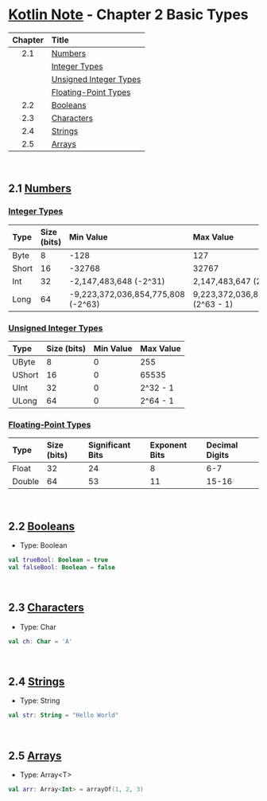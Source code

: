 # [Kotlin Note](../../README.md) - Chapter 2 Basic Types
| Chapter | Title |
| :-: | :- |
| 2.1 | [Numbers](#21-numbers) |
|  | [Integer Types](#integer-types) |
|  | [Unsigned Integer Types](#unsigned-integer-types) |
|  | [Floating-Point Types](#floating-point-types) |
| 2.2 | [Booleans](#22-booleans) |
| 2.3 | [Characters](#23-characters) |
| 2.4 | [Strings](#24-strings) |
| 2.5 | [Arrays](#25-arrays) |

<br />

## 2.1 [Numbers](https://kotlinlang.org/docs/numbers.html)
### [Integer Types](https://kotlinlang.org/docs/numbers.html#integer-types)
| Type | Size (bits) | Min Value | Max Value |
| :-- | :-- | :-- | :-- |
| Byte | 8 | -128 | 127 |
| Short | 16 | -32768 | 32767 |
| Int | 32 | -2,147,483,648 (-2^31) | 2,147,483,647 (2^31 - 1) |
| Long | 64 | -9,223,372,036,854,775,808 (-2^63) | 9,223,372,036,854,775,807 (2^63 - 1) |

### [Unsigned Integer Types](https://kotlinlang.org/docs/unsigned-integer-types.html)
| Type | Size (bits) | Min Value | Max Value |
| :-- | :-- | :-- | :-- |
| UByte | 8 | 0 | 255 |
| UShort | 16 | 0 | 65535 |
| UInt | 32 | 0 | 2^32 - 1 |
| ULong | 64 | 0 | 2^64 - 1 |

### [Floating-Point Types](https://kotlinlang.org/docs/numbers.html#floating-point-types)
| Type | Size (bits) | Significant Bits | Exponent Bits | Decimal Digits |
| :-- | :-- | :-- | :-- | :-- |
| Float | 32 | 24 | 8 | 6-7 |
| Double | 64 | 53 | 11 | 15-16 |

<br />

## 2.2 [Booleans](https://kotlinlang.org/docs/booleans.html)
- Type: Boolean
```kotlin
val trueBool: Boolean = true
val falseBool: Boolean = false
```

<br />

## 2.3 [Characters](https://kotlinlang.org/docs/characters.html)
- Type: Char
```kotlin
val ch: Char = 'A'
```

<br />

## 2.4 [Strings](https://kotlinlang.org/docs/strings.html)
- Type: String
```kotlin
val str: String = "Hello World"
```

<br />

## 2.5 [Arrays](https://kotlinlang.org/docs/arrays.html)
- Type: Array\<T>
```kotlin
val arr: Array<Int> = arrayOf(1, 2, 3)
```

<br />
